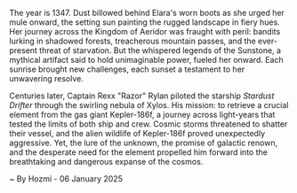 
The year is 1347.  Dust billowed behind Elara's worn boots as she urged her mule onward, the setting sun painting the rugged landscape in fiery hues.  Her journey across the Kingdom of Aeridor was fraught with peril: bandits lurking in shadowed forests, treacherous mountain passes, and the ever-present threat of starvation.  But the whispered legends of the Sunstone, a mythical artifact said to hold unimaginable power, fueled her onward.  Each sunrise brought new challenges, each sunset a testament to her unwavering resolve.

Centuries later, Captain Rexx "Razor" Rylan piloted the starship *Stardust Drifter* through the swirling nebula of Xylos.  His mission: to retrieve a crucial element from the gas giant Kepler-186f, a journey across light-years that tested the limits of both ship and crew.  Cosmic storms threatened to shatter their vessel, and the alien wildlife of Kepler-186f proved unexpectedly aggressive. Yet, the lure of the unknown, the promise of galactic renown, and the desperate need for the element propelled him forward into the breathtaking and dangerous expanse of the cosmos.

~ By Hozmi - 06 January 2025
